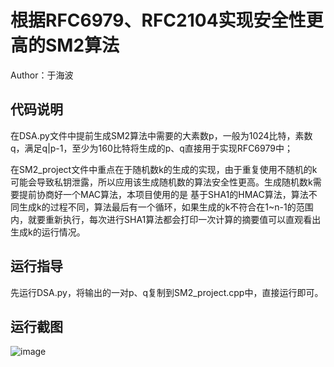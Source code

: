 # 根据RFC6979、RFC2104实现安全性更高的SM2算法

Author：于海波

## 代码说明
  在DSA.py文件中提前生成SM2算法中需要的大素数p，一般为1024比特，素数q，满足q|p-1，至少为160比特将生成的p、q直接用于实现RFC6979中；
  
  在SM2_project文件中重点在于随机数k的生成的实现，由于重复使用不随机的k可能会导致私钥泄露，所以应用该生成随机数的算法安全性更高。生成随机数k需要提前协商好一个MAC算法，本项目使用的是
基于SHA1的HMAC算法，算法不同生成k的过程不同，算法最后有一个循环，如果生成的k不符合在1~n-1的范围内，就要重新执行，每次进行SHA1算法都会打印一次计算的摘要值可以直观看出生成k的运行情况。
  
## 运行指导
  先运行DSA.py，将输出的一对p、q复制到SM2_project.cpp中，直接运行即可。
  
## 运行截图
  
  ![image](https://github.com/HaiboYu02/img-storage/blob/main/pic3.png)
  
